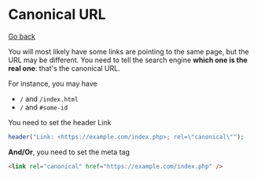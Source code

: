 # Canonical URL

[Go back](../index.md#search-engine-optimization-seo)

You will most likely have some links are pointing to the same page, but the URL may be different. You need to tell the search engine **which one is the real one**: that's the canonical URL.

For instance, you may have

* `/` and `/index.html`
* `/` and `#some-id`

You need to set the header Link

```php
header("Link: <https://example.com/index.php>; rel=\"canonical\"");
```

**And/Or**, you need to set the meta tag

```html
<link rel="canonical" href="https://example.com/index.php" />
```